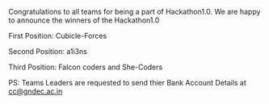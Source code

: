 Congratulations to all teams for being a part of Hackathon1.0. We are happy to announce the winners of the Hackathon1.0

First Position: Cubicle-Forces

Second Position: a1i3ns

Third Position: Falcon coders and She-Coders


PS: Teams Leaders are requested to send thier Bank Account Details at cc@gndec.ac.in
